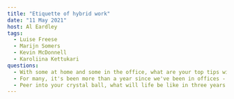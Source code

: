 ```yaml
---
title: "Etiquette of hybrid work"
date: "11 May 2021"
host: Al Eardley
tags: 
  - Luise Freese
  - Marijn Somers
  - Kevin McDonnell
  - Karoliina Kettukari
questions:
  - With some at home and some in the office, what are your top tips with Microsoft 365 for hybrid working?
  - For many, it's been more than a year since we've been in offices - can you remind us what we are meant to do?
  - Peer into your crystal ball, what will life be like in three years time?
---
```

